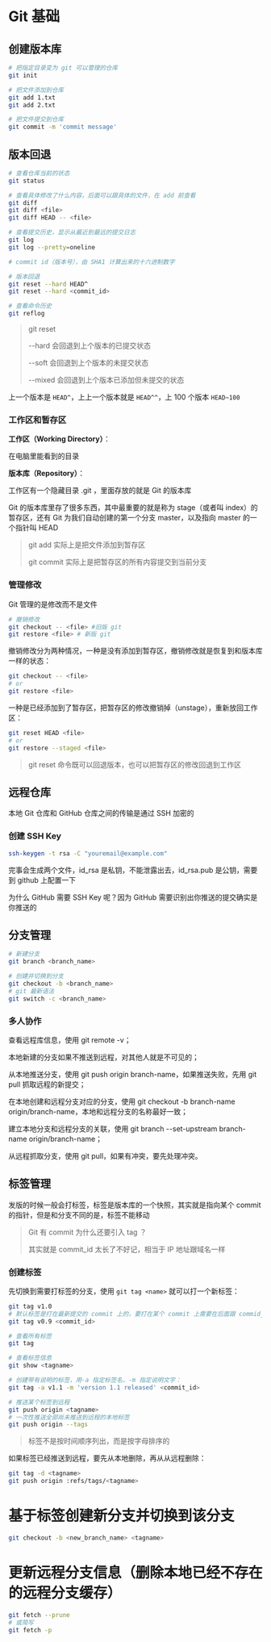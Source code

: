 # Git 基础

## 创建版本库

```bash
# 把指定目录变为 git 可以管理的仓库
git init

# 把文件添加到仓库
git add 1.txt
git add 2.txt

# 把文件提交到仓库
git commit -m 'commit message'
```

## 版本回退

```bash
# 查看仓库当前的状态
git status

# 查看具体修改了什么内容，后面可以跟具体的文件，在 add 前查看
git diff
git diff <file>
git diff HEAD -- <file>

# 查看提交历史，显示从最近到最远的提交日志
git log
git log --pretty=oneline

# commit id（版本号），由 SHA1 计算出来的十六进制数字

# 版本回退
git reset --hard HEAD^
git reset --hard <commit_id>

# 查看命令历史
git reflog
```

> git reset
>
> --hard 会回退到上个版本的已提交状态
>
> --soft 会回退到上个版本的未提交状态
>
> --mixed 会回退到上个版本已添加但未提交的状态

上一个版本是 `HEAD^`，上上一个版本就是 `HEAD^^`，上 100 个版本 `HEAD~100`

### 工作区和暂存区

**工作区（Working Directory）**：

在电脑里能看到的目录

**版本库（Repository）**：

工作区有一个隐藏目录 .git ，里面存放的就是 Git 的版本库

Git 的版本库里存了很多东西，其中最重要的就是称为 stage（或者叫 index）的暂存区，还有 Git 为我们自动创建的第一个分支 master，以及指向 master 的一个指针叫 HEAD

> git add 实际上是把文件添加到暂存区
>
> git commit 实际上是把暂存区的所有内容提交到当前分支

### 管理修改

Git 管理的是修改而不是文件

```bash
# 撤销修改
git checkout -- <file> #旧版 git
git restore <file> # 新版 git
```

撤销修改分为两种情况，一种是没有添加到暂存区，撤销修改就是恢复到和版本库一样的状态：

```bash
git checkout -- <file>
# or
git restore <file>
```

一种是已经添加到了暂存区，把暂存区的修改撤销掉（unstage），重新放回工作区：

```bash
git reset HEAD <file>
# or
git restore --staged <file>
```

> git reset 命令既可以回退版本，也可以把暂存区的修改回退到工作区

## 远程仓库

本地 Git 仓库和 GitHub 仓库之间的传输是通过 SSH 加密的

### 创建 SSH Key

```bash
ssh-keygen -t rsa -C "youremail@example.com"
```

完事会生成两个文件，id_rsa 是私钥，不能泄露出去，id_rsa.pub 是公钥，需要到 github 上配置一下

为什么 GitHub 需要 SSH Key 呢？因为 GitHub 需要识别出你推送的提交确实是你推送的

## 分支管理

```bash
# 新建分支
git branch <branch_name>

# 创建并切换到分支
git checkout -b <branch_name>
# git 最新语法
git switch -c <branch_name>
```

### 多人协作

查看远程库信息，使用 git remote -v；

本地新建的分支如果不推送到远程，对其他人就是不可见的；

从本地推送分支，使用 git push origin branch-name，如果推送失败，先用 git pull 抓取远程的新提交；

在本地创建和远程分支对应的分支，使用 git checkout -b branch-name origin/branch-name，本地和远程分支的名称最好一致；

建立本地分支和远程分支的关联，使用 git branch --set-upstream branch-name origin/branch-name；

从远程抓取分支，使用 git pull，如果有冲突，要先处理冲突。

## 标签管理

发版的时候一般会打标签，标签是版本库的一个快照，其实就是指向某个 commit 的指针，但是和分支不同的是，标签不能移动

> Git 有 commit 为什么还要引入 tag ？
>
> 其实就是 commit_id 太长了不好记，相当于 IP 地址跟域名一样

### 创建标签

先切换到需要打标签的分支，使用 `git tag <name>` 就可以打一个新标签：

```bash
git tag v1.0
# 默认标签是打在最新提交的 commit 上的，要打在某个 commit 上需要在后面跟 commid_id
git tag v0.9 <commit_id>

# 查看所有标签
git tag

# 查看标签信息
git show <tagname>

# 创建带有说明的标签，用-a 指定标签名，-m 指定说明文字：
git tag -a v1.1 -m 'version 1.1 released' <commit_id>

# 推送某个标签到远程
git push origin <tagname>
# 一次性推送全部尚未推送到远程的本地标签
git push origin --tags
```

> 标签不是按时间顺序列出，而是按字母排序的

如果标签已经推送到远程，要先从本地删除，再从从远程删除：
```bash
git tag -d <tagname>
git push origin :refs/tags/<tagname>
```

# 基于标签创建新分支并切换到该分支
```bash
git checkout -b <new_branch_name> <tagname>
```

# 更新远程分支信息（删除本地已经不存在的远程分支缓存）
```bash
git fetch --prune
# 或简写
git fetch -p
```